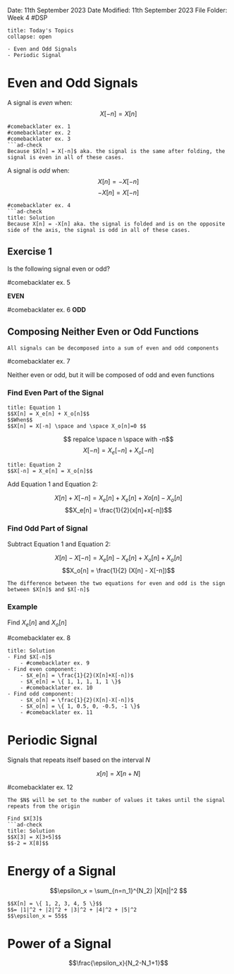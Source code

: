 Date: 11th September 2023
Date Modified: 11th September 2023
File Folder: Week 4
#DSP

```ad-abstract
title: Today's Topics
collapse: open

- Even and Odd Signals
- Periodic Signal

```

# Even and Odd Signals

A signal is *even* when:
$$X[-n] = X[n]$$

```ad-example
#comebacklater ex. 1
#comebacklater ex. 2
#comebacklater ex. 3
```ad-check
Because $X[n] = X[-n]$ aka. the signal is the same after folding, the signal is even in all of these cases.
```

A signal is *odd* when:
$$X[n] = -X[-n]$$
$$-X[n] = X[-n]$$

```ad-example
#comebacklater ex. 4
```ad-check
title: Solution
Because X[n] = -X[n] aka. the signal is folded and is on the opposite side of the axis, the signal is odd in all of these cases.
```

## Exercise 1

Is the following signal even or odd?

#comebacklater ex. 5

**EVEN**

#comebacklater ex. 6 
**ODD**

## Composing Neither Even or Odd Functions

```ad-important
All signals can be decomposed into a sum of even and odd components
```

#comebacklater ex. 7

Neither even or odd, but it will be composed of odd and even functions

### Find Even Part of the Signal

```ad-note
title: Equation 1
$$X[n] = X_e[n] + X_o[n]$$ 
$$When$$
$$X[n] = X[-n] \space and \space X_o[n]=0 $$
```

$$ repalce \space n \space with -n$$
$$X[-n] = X_e[-n] + X_o[-n]$$
```ad-note
title: Equation 2
$$X[-n] = X_e[n] = X_o[n]$$
```

Add Equation 1 and Equation 2:

$$X[n] + X[-n] = X_e[n] + X_e[n] + Xo[n]-X_o[n]$$
$$X_e[n] = \frac{1}{2}(x[n]+x[-n])$$

### Find Odd Part of Signal

Subtract Equation 1 and Equation 2:

$$X[n] - X[-n] = X_e[n] - X_e[n] + X_o[n] + X_o[n]$$
$$X_o[n] = \frac{1}{2} (X[n] - X[-n])$$

```ad-note
The difference between the two equations for even and odd is the sign between $X[n]$ and $X[-n]$
```

### Example 

Find $X_e[n]$ and $X_o[n]$

#comebacklater ex. 8

```ad-check
title: Solution
- Find $X[-n]$
	- #comebacklater ex. 9
- Find even component:
	- $X_e[n] = \frac{1}{2}(X[n]+X[-n])$
	- $X_e[n] = \{ 1, 1, 1, 1, 1 \}$
	- #comebacklater ex. 10
- Find odd component:
	- $X_o[n] = \frac{1}{2}(X[n]-X[-n])$
	- $X_o[n] = \{ 1, 0.5, 0, -0.5, -1 \}$
	- #comebacklater ex. 11
```

# Periodic Signal

Signals that repeats itself based on the interval $N$

$$x[n] = X[n + N]$$

#comebacklater ex. 12

```ad-note
The $N$ will be set to the number of values it takes until the signal repeats from the origin
```

```ad-example
Find $X[3]$
```ad-check
title: Solution
$$X[3] = X[3+5]$$
$$-2 = X[8]$$
```

# Energy of a Signal

$$\epsilon_x = \sum_{n=n_1}^{N_2} |X[n]|^2 $$

```ad-example
$$X[n] = \{ 1, 2, 3, 4, 5 \}$$
$$= |1|^2 + |2|^2 + |3|^2 + |4|^2 + |5|^2
$$\epsilon_x = 55$$
```


# Power of a Signal

$$\frac{\epsilon_x}{N_2-N_1+1}$$
